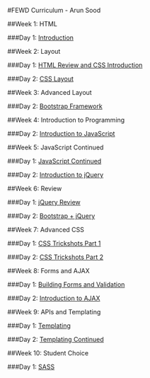 #FEWD Curriculum - Arun Sood

##Week 1: HTML

###Day 1: [Introduction](week_01_html/01_intro/)

##Week 2: Layout

###Day 1: [HTML Review and CSS Introduction](week_02_layout/02_css_basics/)

###Day 2: [CSS Layout](week_02_layout/04_layout/)

##Week 3: Advanced Layout

###Day 2: [Bootstrap Framework](week_03_advanced_layout/06_bootstrap/)

##Week 4: Introduction to Programming

###Day 2: [Introduction to JavaScript](week_04_intro_javascript/07_js_basics/)

##Week 5: JavaScript Continued

###Day 1: [JavaScript Continued](week_05_js/08_dom_manipulation/)

###Day 2: [Introduction to jQuery](week_05_js/09_jquery_intro/)

##Week 6: Review

###Day 1: [jQuery Review](week_06_review/10_jquery_review)

###Day 2: [Bootstrap + jQuery](week_06_review/11_jquery_bootstrap/)

##Week 7: Advanced CSS

###Day 1: [CSS Trickshots Part 1](week_07_advanced_css/12_css_trickshots_1/)

###Day 2: [CSS Trickshots Part 2](week_07_advanced_css/13_css_trickshots_2/)

##Week 8: Forms and AJAX

###Day 1: [Building Forms and Validation](week_08_forms_and_ajax/14_forms/)

###Day 2: [Introduction to AJAX](week_08_forms_and_ajax/15_ajax/)

##Week 9: APIs and Templating

###Day 1: [Templating](week_09_apis_and_templating/16_templating/)

###Day 2: [Templating Continued](week_09_apis_and_templating/17_templating_continued/)

##Week 10: Student Choice

###Day 1: [SASS](week_10_student_choice/18_sass/)